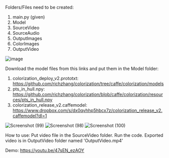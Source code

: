 Folders/Files need to be created:
1. main.py (given)
2. Model
3. SourceVideo
4. SourceAudio
5. OutputImages
6. ColorImages
7. OutputVideo

![image](https://github.com/Mamun1113/ComputerVision-ColorMovie/assets/66373332/7f737886-0fe5-4136-8e48-4f5645bc2a3a)

Download the model files from this links and put them in the Model folder:
1. colorization_deploy_v2.prototxt:	https://github.com/richzhang/colorization/tree/caffe/colorization/models
2. pts_in_hull.npy:			https://github.com/richzhang/colorization/blob/caffe/colorization/resources/pts_in_hull.npy
3. colorization_release_v2.caffemodel:	https://www.dropbox.com/s/dx0qvhhp5hbcx7z/colorization_release_v2.caffemodel?dl=1


![Screenshot (99)](https://github.com/Mamun1113/ComputerVision-ColorMovie/assets/66373332/75305d76-ab15-46b9-aa10-a25fc5608ff5)
![Screenshot (98)](https://github.com/Mamun1113/ComputerVision-ColorMovie/assets/66373332/3d2a5666-4272-4a6d-a7aa-557793434e46)
![Screenshot (100)](https://github.com/Mamun1113/ComputerVision-ColorMovie/assets/66373332/0259154e-f524-4721-8254-50329717c951)

How to use: Put video file in the SourceVideo folder. Run the code. Exported video is in OutputVideo folder named 'OutputVideo.mp4'

Demo: https://youtu.be/47sEN_ezAOY
